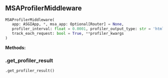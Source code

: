 #


## MSAProfilerMiddleware
```python 
MSAProfilerMiddleware(
   app: ASGIApp, *, msa_app: Optional[Router] = None,
   profiler_interval: float = 0.0001, profiler_output_type: str = 'html',
   track_each_request: bool = True, **profiler_kwargs
)
```




**Methods:**


### .get_profiler_result
```python
.get_profiler_result()
```


